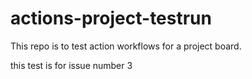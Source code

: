 # actions-project-testrun
This repo is to test action workflows for a project board.


this test is for issue number 3

